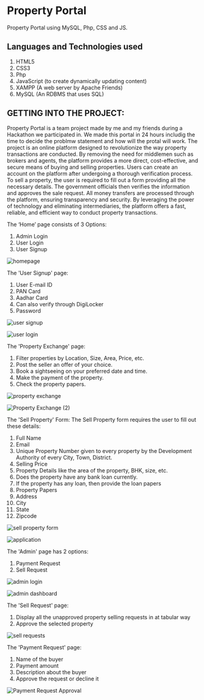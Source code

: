# Property Portal
Property Portal using MySQL, Php, CSS and JS.


## Languages and Technologies used
1. HTML5
2. CSS3
3. Php
4. JavaScript (to create dynamically updating content)
5. XAMPP (A web server by Apache Friends)
6. MySQL (An RDBMS that uses SQL)


## GETTING INTO THE PROJECT:
Property Portal is a team project made by me and my friends during a Hackathon we participated in. We made this portal in 24 hours includig the time to decide the problmw statement and how will the protal will work.
The project is an online platform designed to revolutionize the way property transactions are conducted. By removing the need for middlemen such as brokers and agents, the platform provides a more direct, cost-effective, and secure means of buying and selling properties. Users can create an account on the platform after undergoing a thorough verification process. To sell a property, the user is required to fill out a form providing all the necessary details. The government officials then verifies the information and approves the sale request. All money transfers are processed through the platform, ensuring transparency and security. By leveraging the power of technology and eliminating intermediaries, the platform offers a fast, reliable, and efficient way to conduct property transactions.

The ‘Home’ page consists of 3 Options:
1. Admin Login
2. User Login
3. User Signup

![homepage](https://user-images.githubusercontent.com/119438254/230308626-2a62419a-7315-4e21-9719-514fbd02ea75.png)


The 'User Signup' page:
1. User E-mail ID
2. PAN Card
3. Aadhar Card
4. Can also verify through DigiLocker
5. Password

![user signup](https://user-images.githubusercontent.com/119438254/231072960-0e11dec6-f19d-4ba0-bf30-97ade2bc6ea6.png)

![user login](https://user-images.githubusercontent.com/119438254/231074020-6b1589c5-5d7a-4960-9c10-9fa593ccc6cd.png)


The 'Property Exchange' page:
1. Filter properties by Location, Size, Area, Price, etc.
2. Post the seller an offer of your choice.
3. Book a sightseeing on your preferred date and time.
4. Make the payment of the property.
5. Check the property papers.

![property exchange](https://user-images.githubusercontent.com/119438254/231071686-3d58fed4-f2d9-42e4-b032-f7c6c0eb0c58.png)

![Property Exchange (2)](https://user-images.githubusercontent.com/119438254/231071740-eafe2fe2-5f99-416f-a7e4-1f925ca5ec4a.png)


The 'Sell Property' Form:
The Sell Property form requires the user to fill out these details:
1. Full Name
2. Email
3. Unique Property Number given to every property by the Development Authority of every City, Town, District.
4. Selling Price
5. Property Details like the area of the property, BHK, size, etc.
6. Does the property have any bank loan currently.
7. If the property has any loan, then provide the loan papers
8. Property Papers
9. Address
10. City
11. State
12. Zipcode

![sell property form](https://user-images.githubusercontent.com/119438254/230314852-9785c3de-2b32-4f9d-8cd8-923cf5114183.png)

![application](https://user-images.githubusercontent.com/119438254/231069029-f23531c8-c599-41ab-b2f9-ca737f2e2644.png)


The 'Admin' page has 2 options:
1. Payment Request
2. Sell Request

![admin login](https://user-images.githubusercontent.com/119438254/231071844-4fa46cc5-b224-4f15-80a1-c0ef64f9b8c9.png)

![admin dashboard](https://user-images.githubusercontent.com/119438254/230312081-23a6adb2-a19a-4e9c-a0f1-a9cad467ec17.png)


The 'Sell Request' page:
1. Display all the unapproved property selling requests in at tabular way
2. Approve the selected property

![sell requests](https://user-images.githubusercontent.com/119438254/231074825-406b2ea4-4de4-4583-a2cf-4220765fca96.png)


The 'Payment Request' page:
1. Name of the buyer
2. Payment amount
3. Description about the buyer
4. Approve the request or decline it

![Payment Request Approval](https://user-images.githubusercontent.com/119438254/231075722-3f2ea18d-aad3-47f5-a537-695caefb238c.png)


